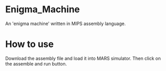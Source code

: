 # Enigma_Machine
An 'enigma machine' written in MIPS assembly language.

# How to use
Download the assembly file and load it into MARS simulator. Then click on the assemble and run button.


